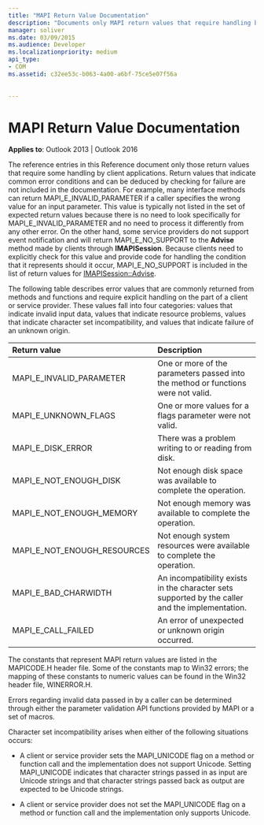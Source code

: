 ```yaml
---
title: "MAPI Return Value Documentation"
description: "Documents only MAPI return values that require handling by client applications. Describes error values that are commonly returned from methods and functions."
manager: soliver
ms.date: 03/09/2015
ms.audience: Developer
ms.localizationpriority: medium
api_type:
- COM
ms.assetid: c32ee53c-b063-4a00-a6bf-75ce5e07f56a
 
 
---
```


# MAPI Return Value Documentation

  
  
**Applies to**: Outlook 2013 | Outlook 2016 
  
The reference entries in this Reference document only those return values that require some handling by client applications. Return values that indicate common error conditions and can be deduced by checking for failure are not included in the documentation. For example, many interface methods can return MAPI_E_INVALID_PARAMETER if a caller specifies the wrong value for an input parameter. This value is typically not listed in the set of expected return values because there is no need to look specifically for MAPI_E_INVALID_PARAMETER and no need to process it differently from any other error. On the other hand, some service providers do not support event notification and will return MAPI_E_NO_SUPPORT to the **Advise** method made by clients through **IMAPISession**. Because clients need to explicitly check for this value and provide code for handling the condition that it represents should it occur, MAPI_E_NO_SUPPORT is included in the list of return values for [IMAPISession::Advise](imapisession-advise.md).
  
The following table describes error values that are commonly returned from methods and functions and require explicit handling on the part of a client or service provider. These values fall into four categories: values that indicate invalid input data, values that indicate resource problems, values that indicate character set incompatibility, and values that indicate failure of an unknown origin.
  
|**Return value**|**Description**|
|:-----|:-----|
|MAPI_E_INVALID_PARAMETER  <br/> |One or more of the parameters passed into the method or functions were not valid. |
|MAPI_E_UNKNOWN_FLAGS  <br/> |One or more values for a flags parameter were not valid. |
|MAPI_E_DISK_ERROR  <br/> |There was a problem writing to or reading from disk. |
|MAPI_E_NOT_ENOUGH_DISK  <br/> |Not enough disk space was available to complete the operation. |
|MAPI_E_NOT_ENOUGH_MEMORY  <br/> |Not enough memory was available to complete the operation. |
|MAPI_E_NOT_ENOUGH_RESOURCES  <br/> |Not enough system resources were available to complete the operation. |
|MAPI_E_BAD_CHARWIDTH  <br/> |An incompatibility exists in the character sets supported by the caller and the implementation. |
|MAPI_E_CALL_FAILED  <br/> |An error of unexpected or unknown origin occurred. |
   
The constants that represent MAPI return values are listed in the MAPICODE.H header file. Some of the constants map to Win32 errors; the mapping of these constants to numeric values can be found in the Win32 header file, WINERROR.H.
  
Errors regarding invalid data passed in by a caller can be determined through either the parameter validation API functions provided by MAPI or a set of macros. 
  
Character set incompatibility arises when either of the following situations occurs:
  
- A client or service provider sets the MAPI_UNICODE flag on a method or function call and the implementation does not support Unicode. Setting MAPI_UNICODE indicates that character strings passed in as input are Unicode strings and that character strings passed back as output are expected to be Unicode strings.
    
- A client or service provider does not set the MAPI_UNICODE flag on a method or function call and the implementation only supports Unicode.
    

